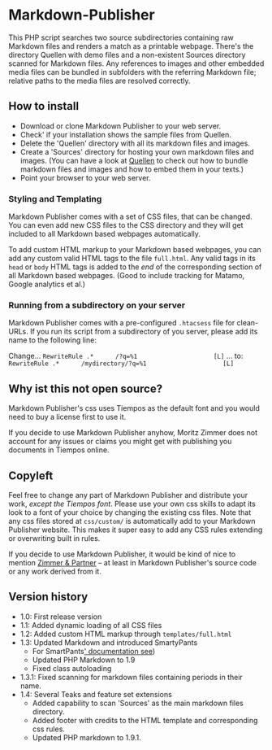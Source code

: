 # Markdown-Publisher

This PHP script searches two source subdirectories containing raw Markdown files and renders a match as a printable webpage. There's the directory Quellen with demo files and a non-existent Sources directory scanned for Markdown files. Any references to images and other embedded media files can be bundled in subfolders with the referring Markdown file; relative paths to the media files are resolved correctly.

## How to install

- Download or clone Markdown Publisher to your web server.
- Check' if your installation shows the sample files from Quellen.
- Delete the 'Quellen' directory with all its markdown files and images.
- Create a 'Sources' directory for hosting your own markdown files and images. (You can have a look at [Quellen](https://github.com/zimmer-partners/Markdown-Publisher/tree/master/Quellen) to check out how to bundle markdown files and images and how to embed them in your texts.)
- Point your browser to your web server.

### Styling and Templating

Markdown Publisher comes with a set of CSS files, that can be changed. You can even add new CSS files to the CSS directory and they will get included to all Markdown based webpages automatically.

To add custom HTML markup to your Markdown based webpages, you can add any custom valid HTML tags to the file `full.html`. Any valid tags in its `head` or `body` HTML tags is added to the *end* of the corresponding section of all Markdown based webpages. (Good to include tracking for Matamo, Google analytics et al.)

### Running from a subdirectory on your server

Markdown Publisher comes with a pre-configured `.htacsess` file for clean-URLs. If you run its script from a subdirectory of you server, please add its name to the following line:

Change... `RewriteRule .*      /?q=%1                     [L]`
... to: `RewriteRule .*      /mydirectory/?q=%1                     [L]`

## Why ist this not open source?

Markdown Publisher's css uses Tiempos as the default font and you would need to buy a license first to use it.

If you decide to use Markdown Publisher anyhow, Moritz Zimmer does not account for any issues or claims you might get with publishing you documents in Tiempos online.

## Copyleft

Feel free to change any part of Markdown Publisher and distribute your work, *except the Tiempos font*. Please use your own css skills to adapt its look to a font of your choice by changing the existing css files. Note that any css files stored at `css/custom/` is automatically add to your Markdown Publisher website. This makes it super easy to add any CSS rules extending or overwriting built in rules.

If you decide to use Markdown Publisher, it would be kind of nice to mention [Zimmer & Partner](https://zimmer.partners) – at least in Markdown Publisher's source code or any work derived from it.

## Version history

- 1.0: First release version
- 1.1: Added dynamic loading of all CSS files
- 1.2: Added custom HTML markup through `templates/full.html`
- 1.3: Updated Markdown and introduced SmartyPants
  - For SmartPants[' documentation see](https://github.com/michelf/php-smartypants))
  - Updated PHP Markdown to 1.9
  - Fixed class autoloading
- 1.3.1: Fixed scanning for markdown files containing periods in their name.
- 1.4: Several Teaks and feature set extensions
  - Added capability to scan 'Sources' as the main markdown files directory.
  - Added footer with credits to the HTML template and corresponding css rules.
  - Updated PHP markdown to 1.9.1.
